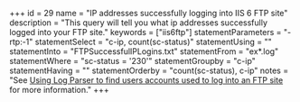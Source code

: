 +++
id = 29
name = "IP addresses successfully logging into IIS 6 FTP site"
description = "This query will tell you what ip addresses successfully logged into your FTP site."
keywords = ["iis6ftp"]
statementParameters = "-rtp:-1"
statementSelect = "c-ip, count(sc-status)"
statementUsing = ""
statementInto = "FTPSuccessfulIPLogins.txt"
statementFrom = "ex*.log"
statementWhere = "sc-status = '230'"
statementGroupby = "c-ip"
statementHaving = ""
statementOrderby = "count(sc-status), c-ip"
notes = "See <a href="http://strivinglife.com/words/post/Using-Log-Parser-to-find-users-accounts-used-to-log-into-an-FTP-site.aspx" rel="external">Using Log Parser to find users accounts used to log into an FTP site</a> for more information."
+++

